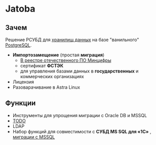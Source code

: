 # Jatoba

## Зачем

Решение РСУБД для [хранилищ данных](../../store.md) на базе "ванильного" [PostgreSQL](postgresql.md).

- __Импортозамещение__ (простая __миграция__)
  - [В реестре отечественного ПО Минцифры](https://astra.ocs.ru/tantor)
  - сертификат __ФСТЭК__
  - для управления базами данных в __государственных__ и коммерческих организациях
- Лицензия
- Разоварачивание в Astra Linux

## Функции

- Инструменты для упрощения миграции с Oracle DB и MSSQL
- [TODO](https://habr.com/ru/companies/syssoft/articles/778752/)
- LDAP
- Набор функций для совместимости с __СУБД MS SQL для «1С»__ , [миграции с MSSQL](https://habr.com/ru/companies/syssoft/articles/778752/)
